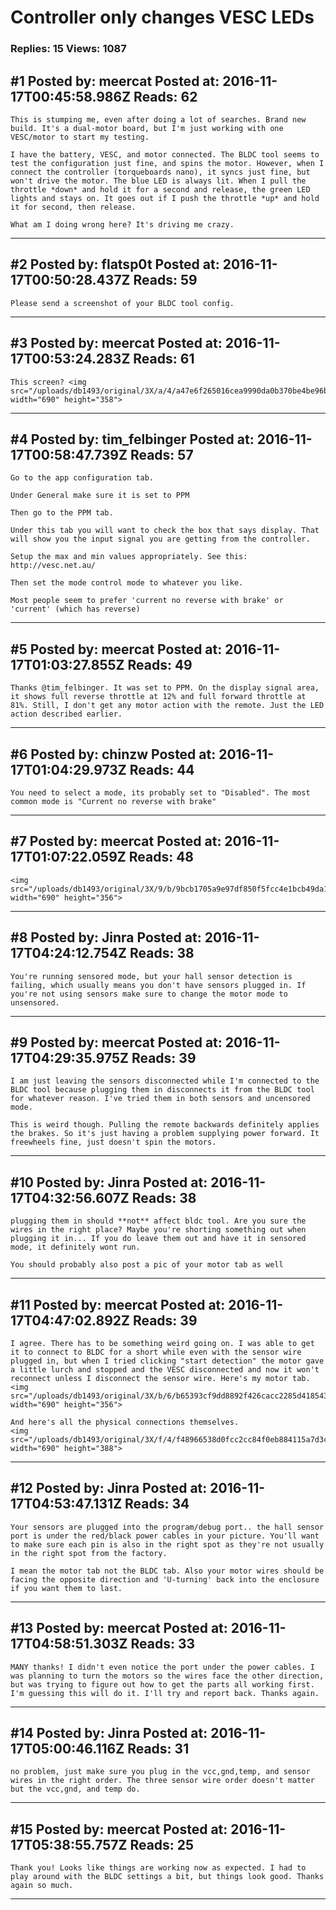 # Controller only changes VESC LEDs

### Replies: 15 Views: 1087

## \#1 Posted by: meercat Posted at: 2016-11-17T00:45:58.986Z Reads: 62

```
This is stumping me, even after doing a lot of searches. Brand new build. It's a dual-motor board, but I'm just working with one VESC/motor to start my testing.

I have the battery, VESC, and motor connected. The BLDC tool seems to test the configuration just fine, and spins the motor. However, when I connect the controller (torqueboards nano), it syncs just fine, but won't drive the motor. The blue LED is always lit. When I pull the throttle *down* and hold it for a second and release, the green LED lights and stays on. It goes out if I push the throttle *up* and hold it for second, then release.

What am I doing wrong here? It's driving me crazy.
```

---
## \#2 Posted by: flatsp0t Posted at: 2016-11-17T00:50:28.437Z Reads: 59

```
Please send a screenshot of your BLDC tool config.
```

---
## \#3 Posted by: meercat Posted at: 2016-11-17T00:53:24.283Z Reads: 61

```
This screen? <img src="/uploads/db1493/original/3X/a/4/a47e6f265016cea9990da0b370be4be96b6fa415.png" width="690" height="358">
```

---
## \#4 Posted by: tim_felbinger Posted at: 2016-11-17T00:58:47.739Z Reads: 57

```
Go to the app configuration tab.

Under General make sure it is set to PPM

Then go to the PPM tab.

Under this tab you will want to check the box that says display. That will show you the input signal you are getting from the controller.

Setup the max and min values appropriately. See this: http://vesc.net.au/

Then set the mode control mode to whatever you like. 

Most people seem to prefer 'current no reverse with brake' or 'current' (which has reverse)
```

---
## \#5 Posted by: meercat Posted at: 2016-11-17T01:03:27.855Z Reads: 49

```
Thanks @tim_felbinger. It was set to PPM. On the display signal area, it shows full reverse throttle at 12% and full forward throttle at 81%. Still, I don't get any motor action with the remote. Just the LED action described earlier.
```

---
## \#6 Posted by: chinzw Posted at: 2016-11-17T01:04:29.973Z Reads: 44

```
You need to select a mode, its probably set to "Disabled". The most common mode is "Current no reverse with brake"
```

---
## \#7 Posted by: meercat Posted at: 2016-11-17T01:07:22.059Z Reads: 48

```
<img src="/uploads/db1493/original/3X/9/b/9bcb1705a9e97df850f5fcc4e1bcb49da1eca613.png" width="690" height="356">
```

---
## \#8 Posted by: Jinra Posted at: 2016-11-17T04:24:12.754Z Reads: 38

```
You're running sensored mode, but your hall sensor detection is failing, which usually means you don't have sensors plugged in. If you're not using sensors make sure to change the motor mode to unsensored.
```

---
## \#9 Posted by: meercat Posted at: 2016-11-17T04:29:35.975Z Reads: 39

```
I am just leaving the sensors disconnected while I'm connected to the BLDC tool because plugging them in disconnects it from the BLDC tool for whatever reason. I've tried them in both sensors and uncensored mode. 

This is weird though. Pulling the remote backwards definitely applies the brakes. So it's just having a problem supplying power forward. It freewheels fine, just doesn't spin the motors.
```

---
## \#10 Posted by: Jinra Posted at: 2016-11-17T04:32:56.607Z Reads: 38

```
plugging them in should **not** affect bldc tool. Are you sure the wires in the right place? Maybe you're shorting something out when plugging it in... If you do leave them out and have it in sensored mode, it definitely wont run.

You should probably also post a pic of your motor tab as well
```

---
## \#11 Posted by: meercat Posted at: 2016-11-17T04:47:02.892Z Reads: 39

```
I agree. There has to be something weird going on. I was able to get it to connect to BLDC for a short while even with the sensor wire plugged in, but when I tried clicking "start detection" the motor gave a little lurch and stopped and the VESC disconnected and now it won't reconnect unless I disconnect the sensor wire. Here's my motor tab. <img src="/uploads/db1493/original/3X/b/6/b65393cf9dd8892f426cacc2285d418543a74036.png" width="690" height="356">

And here's all the physical connections themselves.
<img src="/uploads/db1493/original/3X/f/4/f48966538d0fcc2cc84f0eb884115a7d3cf346a2.jpg" width="690" height="388">
```

---
## \#12 Posted by: Jinra Posted at: 2016-11-17T04:53:47.131Z Reads: 34

```
Your sensors are plugged into the program/debug port.. the hall sensor port is under the red/black power cables in your picture. You'll want to make sure each pin is also in the right spot as they're not usually in the right spot from the factory.

I mean the motor tab not the BLDC tab. Also your motor wires should be facing the opposite direction and 'U-turning' back into the enclosure if you want them to last.
```

---
## \#13 Posted by: meercat Posted at: 2016-11-17T04:58:51.303Z Reads: 33

```
MANY thanks! I didn't even notice the port under the power cables. I was planning to turn the motors so the wires face the other direction, but was trying to figure out how to get the parts all working first. I'm guessing this will do it. I'll try and report back. Thanks again.
```

---
## \#14 Posted by: Jinra Posted at: 2016-11-17T05:00:46.116Z Reads: 31

```
no problem, just make sure you plug in the vcc,gnd,temp, and sensor wires in the right order. The three sensor wire order doesn't matter but the vcc,gnd, and temp do.
```

---
## \#15 Posted by: meercat Posted at: 2016-11-17T05:38:55.757Z Reads: 25

```
Thank you! Looks like things are working now as expected. I had to play around with the BLDC settings a bit, but things look good. Thanks again so much.
```

---
